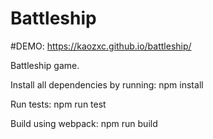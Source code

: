 # Battleship

#DEMO: https://kaozxc.github.io/battleship/

Battleship game.

Install all dependencies by running:
npm install

Run tests:
npm run test

Build using webpack:
npm run build
